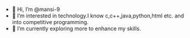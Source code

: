 - 👋 Hi, I’m @mansi-9
- 👀 I’m interested in technology.I know c,c++,java,python,html etc. and into competitive programming.
- 🌱 I’m currently exploring more to enhance my skills.


